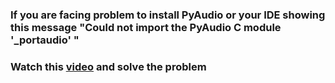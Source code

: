 ### If you are facing problem to install PyAudio or your IDE showing this message  "Could not import the PyAudio C module '_portaudio' "
### Watch this [video](https://youtu.be/-3am_5jMzJ4) and solve the problem
